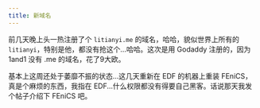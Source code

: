 ```yaml
---
title: 新域名
---
```


前几天晚上头一热注册了个 `litianyi.me` 的域名，哈哈，貌似世界上所有的 `litianyi`，特别是他，都没有抢这个...哈哈。这次是用 Godaddy 注册的，因为 1and1 没有 .me 的域名，花了9大欧。

基本上这周还处于萎靡不振的状态...这几天重新在 EDF 的机器上重装 FEniCS，真是个麻烦的东西，我指在 EDF...什么权限都没有得要自己黑客。话说那天我发个帖子介绍下 FEniCS 吧。